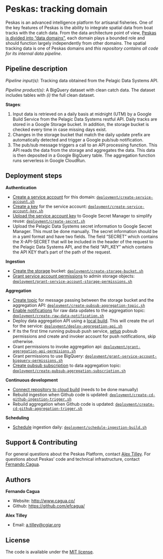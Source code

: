 Peskas: tracking domain
================

Peskas is an advanced intelligence platform for artisanal fisheries. One
of the key features of Peskas is the ability to integrate spatial data
from boat tracks with the catch data. From the data architecture point
of view, [Peskas is divided into “data
domains”](https://blog.peskas.org/posts/domain-based-architecture/),
each domain plays a bounded role and should function largely
independently from other domains. The spatial tracking data is one of
Peskas domains and *this repository contains all code for its internal
data pipeline*.

## Pipeline description

*Pipeline input(s)*: Tracking data obtained from the Pelagic Data
Systems API.

*Pipeline product(s)*: A BigQuery dataset with clean catch data. The
dataset includes tables with *(i)* the full clean dataset.

**Stages**:

1.  Input data is retrieved on a daily basis at midnight (UTM) by a
    Google Build Service from the Pelagic Data Systems restful API.
    Daily tracks are stored in a Google Storage bucket. In addition, the
    storage bucket is checked every time in case missing days exist.
2.  Changes in the storage bucket that match the daily update prefix are
    automatically detected and trigger a Google pub/sub notification.
3.  The pub/sub message triggers a call to an API processing function.
    This API reads the data from the storage and aggregates the data.
    This data is then deposited in a Google BigQuery table. The
    aggregation function runs serverless in Google CloudRun.

## Deployment steps

**Authentication**

  - [Create a service
    account](https://cloud.google.com/iam/docs/creating-managing-service-accounts)
    for this domain:
    [`deployment/create-service-account.sh`](deployment/create-service-account.sh)
  - [Create a
    key](https://cloud.google.com/iam/docs/creating-managing-service-account-keys)
    for the service account:
    [`deployment/create-service-account-key.sh`](deployment/create-service-account-key.sh)
  - [Upload the service account
    key](https://cloud.google.com/secret-manager/docs/creating-and-accessing-secrets#secretmanager-create-secret-cli)
    to Google Secret Manager to simplify reuse:
    [`deployment/create-secret.sh`](deployment/create-secret.sh)
  - Upload the Pelagic Data Systems secret information to Google Secret
    Manager. This must be done manually. The secret information should
    be in a yaml format and have two fields. The field “SECRET” which
    contains the X-API-SECRET that will be included in the header of the
    request to the Pelagic Data Systems API, and the field “API\_KEY”
    which contains the API KEY that’s part of the path of the request.

**Ingestion**

  - [Create the
    storage](https://cloud.google.com/storage/docs/creating-buckets)
    bucket:
    [`deployment/create-storage-bucket.sh`](deployment/create-storage-bucket.sh)
  - [Grant service account
    permissions](https://cloud.google.com/iam/docs/creating-managing-service-accounts)
    to admin storage objects:
    [`deployment/grant-service-account-storage-permissions.sh`](deployment/grant-service-account-storage-permissions.sh)

**Aggregation**

  - [Create topic](https://cloud.google.com/pubsub/docs/admin) for
    message passing between the storage bucket and the aggregation API:
    [`deployment/create-pubsub-aggregation-topic.sh`](deployment/create-pubsub-aggregation-topic.sh)
  - [Enable
    notifications](https://cloud.google.com/storage/docs/gsutil/commands/notification)
    for raw data updates to the aggregation topic:
    [`deployment/create-raw-data-notification.sh`](deployment/create-raw-data-notification.sh)
  - Deploy data aggregation API using a [local
    build](https://cloud.google.com/cloud-build/docs/build-debug-locally).
    This will create the url for the service:
    [`deployment/deploy-aggregation-api.sh`](deployment/deploy-aggregation-api.sh)
  - If its the first time running pubsub push service,
    [setup](https://cloud.google.com/pubsub/docs/push) pubsub
    permissions and create and invoker account for push notifications,
    skip otherwise.
  - Grant permissions to invoke aggregation api:
    [`deployment/grant-aggregation-api-permisions.sh`](deployment/grant-aggregation-api-permisions.sh)
  - Grant permissions to use BigQuery:
    [`deployment/grant-service-account-bigquery-permissions.sh`](deployment/grant-service-account-bigquery-permissions.sh)
  - [Create pubsub
    subscription](https://cloud.google.com/pubsub/docs/admin#pubsub_create_pull_subscription-gcloud)
    to data aggregation topic:
    [`deployment/create-pubsub-aggregation-subscription.sh`](deployment/create-pubsub-aggregation-subscription.sh)

**Continuous development**

  - [Connect repository to cloud
    build](https://console.cloud.google.com/cloud-build/triggers/connect)
    (needs to be done manually)
  - Rebuild ingestion when Github code is updated:
    [`deployment/create-cd-github-ingestion-trigger.sh`](deployment/create-cd-github-ingestion-trigger.sh)
  - Rebuild aggregation when Github code is updated:
    [`deployment/create-cd-github-aggregation-trigger.sh`](deployment/create-cd-github-aggregation-trigger.sh)

**Scheduling**

  - [Schedule](https://stackoverflow.com/questions/57681367/trigger-google-cloud-build-with-google-cloud-scheduler-periodically)
    ingestion daily:
    [`deployment/schedule-ingestion-build.sh`](deployment/schedule-ingestion-build.sh)

## Support & Contributing

For general questions about the Peskas Platform, contact [Alex
Tilley](mailto:a.tilley@cgiar.org). For questions about Peskas’ code and
technical infrastructure, contact [Fernando
Cagua](mailto:f.cagua@cgiar.org).

## Authors

**Fernando Cagua**

  - Website: <http://www.cagua.co/>
  - Github: <https://github.com/efcagua/>

**Alex Tilley**

  - Email: <a.tilley@cgiar.org>

## License

The code is available under the [MIT license](LICENSE).
